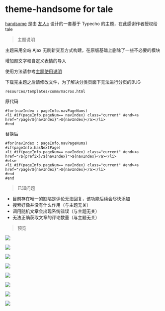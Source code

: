 # theme-handsome for tale
[handsome](https://www.ihewro.com/ 'handsome') 是由 [友人c](https://www.ihewro.com/ '友人c') 设计的一套基于 Typecho 的主题，在此感谢作者授权给 tale

> 主题说明

主题采用全站 Ajax 无刷新交互方式构建，在原版基础上删除了一些不必要的模块

增加颜文字和自定义表情的导入

使用方法请参考[主题使用说明](https://github.com/otale/tale.git '主题使用说明')

下载完主题之后请修改文件，为了解决分类页面下无法进行分页的BUG

`resources/templates/comm/macros.html`

原代码
```
#for(navIndex : pageInfo.navPageNums)
<li #if(pageInfo.pageNum== navIndex) class="current" #end><a href="/page/${navIndex}">${navIndex}</a></li>
#end
```

替换后
```
#for(navIndex : pageInfo.navPageNums)
#if(pageInfo.hasNextPage)
<li #if(pageInfo.pageNum== navIndex) class="current" #end><a href="/${prefix}/${navIndex}">${navIndex}</a></li>
#else
<li #if(pageInfo.pageNum== navIndex) class="current" #end><a href="/page/${navIndex}">${navIndex}</a></li>
#end
#end
```


> 已知问题

* 目前存在唯一的缺陷是评论无法回复，该功能后续会尽快添加
* 搜索好像并没有什么作用（与主题无关）
* 调用随机文章会出现系统错误（与主题无关）
* 无法正确获取文章的评论数量（与主题无关）

> 预览

![](https://i.loli.net/2017/09/04/59ad24b668cd3.png)

![](https://i.loli.net/2017/09/04/59ad24b1d2620.png)

![](https://i.loli.net/2017/09/04/59ad24b54d70d.png)

![](https://i.loli.net/2017/09/04/59ad24b51e16d.png)

![](https://i.loli.net/2017/09/04/59ad24b268ea9.png)

![](https://i.loli.net/2017/09/04/59ad24aecf52c.png)

![](https://i.loli.net/2017/09/04/59ad24aecefaf.png)

![](https://i.loli.net/2017/09/04/59ad24aecee7d.png)